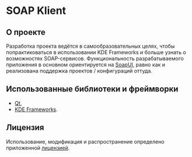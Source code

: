 # SOAP Klient

## О проекте

Разработка проекта ведётся в самообразовательных целях, чтобы попрактиковаться в использовании KDE Frameworks и больше узнать о возможностях SOAP-сервисов.
Функциональность разрабатываемого приложения в основном ориентируется на [SoapUI](https://www.soapui.org/), равно как и реализована поддержка проектов / конфигураций оттуда.

## Использованные библиотеки и фреймворки

* [Qt](https://www.qt.io/),
* [KDE Frameworks](https://develop.kde.org/products/frameworks/).

## Лицензия

Использование, модификация и распространение определено приложенной [лицензией](./LICENSE).
